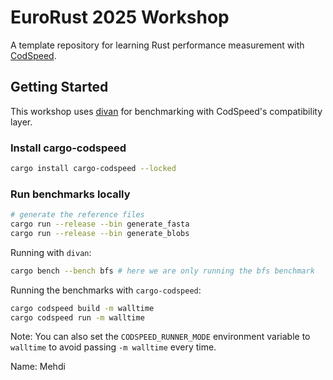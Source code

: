 # EuroRust 2025 Workshop

A template repository for learning Rust performance measurement with [CodSpeed](https://codspeed.io/).

## Getting Started

This workshop uses [divan](https://docs.rs/divan/) for benchmarking with CodSpeed's compatibility layer.

### Install cargo-codspeed

```sh
cargo install cargo-codspeed --locked
```

### Run benchmarks locally

```sh
# generate the reference files
cargo run --release --bin generate_fasta
cargo run --release --bin generate_blobs
```

Running with `divan`:

```sh
cargo bench --bench bfs # here we are only running the bfs benchmark
```

Running the benchmarks with `cargo-codspeed`:

```sh
cargo codspeed build -m walltime
cargo codspeed run -m walltime
```

Note: You can also set the `CODSPEED_RUNNER_MODE` environment variable to `walltime` to avoid passing `-m walltime` every time.

Name: Mehdi
